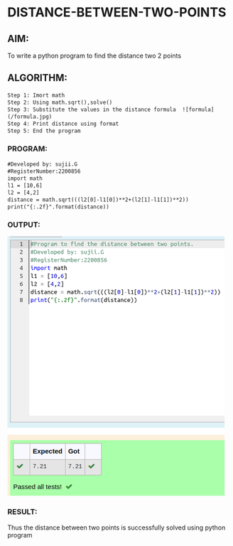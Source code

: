 # DISTANCE-BETWEEN-TWO-POINTS

## AIM:
To write a python program to find the distance two 2 points
## ALGORITHM:
```
Step 1: Imort math
Step 2: Using math.sqrt(),solve()
Step 3: Substitute the values in the distance formula  ![formula](/formula.jpg)
Step 4: Print distance using format
Step 5: End the program
```
### PROGRAM:
```#Program to find the distance between two points.
#Developed by: sujii.G
#RegisterNumber:2200856
import math
l1 = [10,6]
l2 = [4,2]
distance = math.sqrt(((l2[0]-l1[0])**2+(l2[1]-l1[1])**2))
print("{:.2f}".format(distance))
```

  


### OUTPUT:
![output](exp3py.png)


### RESULT:
Thus the distance between two points is successfully solved using python program
